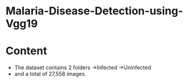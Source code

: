 # Malaria-Disease-Detection-using-Vgg19

# Content
- The dataset contains 2 folders
->Infected
->Uninfected
- and a total of 27,558 images.


